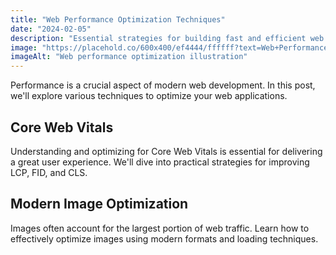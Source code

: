 ```yaml
---
title: "Web Performance Optimization Techniques"
date: "2024-02-05"
description: "Essential strategies for building fast and efficient web applications"
image: "https://placehold.co/600x400/ef4444/ffffff?text=Web+Performance"
imageAlt: "Web performance optimization illustration"
---
```


Performance is a crucial aspect of modern web development. In this post, we'll explore various techniques to optimize your web applications.

## Core Web Vitals

Understanding and optimizing for Core Web Vitals is essential for delivering a great user experience. We'll dive into practical strategies for improving LCP, FID, and CLS.

## Modern Image Optimization

Images often account for the largest portion of web traffic. Learn how to effectively optimize images using modern formats and loading techniques.